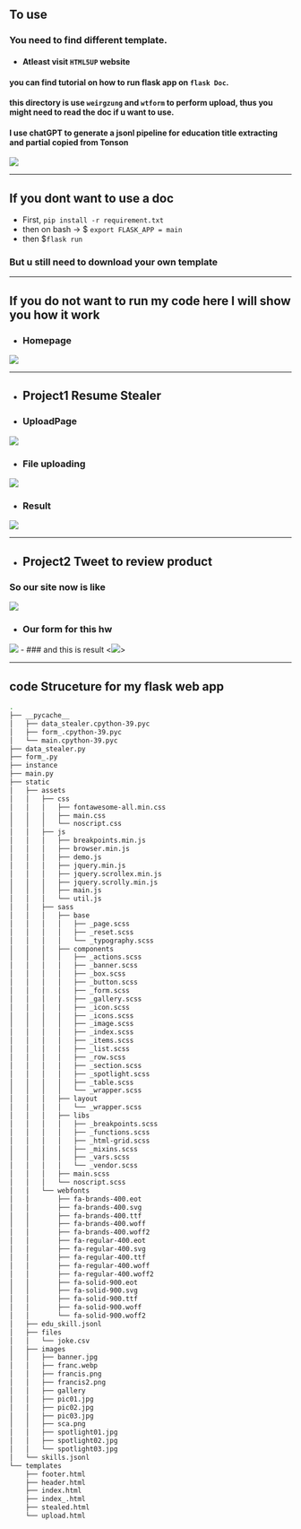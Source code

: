 ## To use

### You need to find different template.
- ####  Atleast visit `HTML5UP` website

#### you can find tutorial on how to run flask app on `flask Doc`.

#### this directory is use `weirgzung` and `wtform` to perform upload, thus you might need to read the doc if u want to use.

#### I use chatGPT to generate a jsonl pipeline for education title extracting and partial copied from Tonson
<img src = 'how_my_web_perform/chatgpt.png'>


----------------

## If you dont want to use a doc

- First, `pip install -r requirement.txt`
- then on bash -> $ `export FLASK_APP = main`
- then $`flask run`
### But u still need to download your own template
-------------------
## If you do not want to run my code here I will show you how it work
- ### Homepage
 <img src = 'how_my_web_perform/homepage.png'>

-------------------------
- ## Project1 Resume Stealer
- ### UploadPage
<img src = 'how_my_web_perform/uploadpage2.png'>

- ### File uploading
<img src = 'how_my_web_perform/uploadafile.png'>

- ### Result
<img src = 'how_my_web_perform/result.png'>

---------------
- ## Project2 Tweet to review product
<!-- - ### I have 2 excute
<img src = 'how_my_web_perform/excute0.png'>

- ### second one
<img src = 'how_my_web_perform/excute1.png'>

- ## Maybe we should sent email to `Elon Musk` to sell `twitter` out or just let it went bankrupt. Since he do something in TWITTER API and that will not be free anymore T-T . -->

<!-- - ## Anyway, we still have our freind REDDIT -->
### So our site now is like

<img src = 'how_my_web_perform/hwtwmp.png'>

- ### Our form for this hw
<img src = 'how_my_web_perform/hw4form.png'>
- ### and this is result
<<img src = 'how_my_web_perform/hw4result.png'>>


-----------------------



## code Struceture for my flask web app
```bash
.
├── __pycache__
│   ├── data_stealer.cpython-39.pyc
│   ├── form_.cpython-39.pyc
│   └── main.cpython-39.pyc
├── data_stealer.py
├── form_.py
├── instance
├── main.py
├── static
│   ├── assets
│   │   ├── css
│   │   │   ├── fontawesome-all.min.css
│   │   │   ├── main.css
│   │   │   └── noscript.css
│   │   ├── js
│   │   │   ├── breakpoints.min.js
│   │   │   ├── browser.min.js
│   │   │   ├── demo.js
│   │   │   ├── jquery.min.js
│   │   │   ├── jquery.scrollex.min.js
│   │   │   ├── jquery.scrolly.min.js
│   │   │   ├── main.js
│   │   │   └── util.js
│   │   ├── sass
│   │   │   ├── base
│   │   │   │   ├── _page.scss
│   │   │   │   ├── _reset.scss
│   │   │   │   └── _typography.scss
│   │   │   ├── components
│   │   │   │   ├── _actions.scss
│   │   │   │   ├── _banner.scss
│   │   │   │   ├── _box.scss
│   │   │   │   ├── _button.scss
│   │   │   │   ├── _form.scss
│   │   │   │   ├── _gallery.scss
│   │   │   │   ├── _icon.scss
│   │   │   │   ├── _icons.scss
│   │   │   │   ├── _image.scss
│   │   │   │   ├── _index.scss
│   │   │   │   ├── _items.scss
│   │   │   │   ├── _list.scss
│   │   │   │   ├── _row.scss
│   │   │   │   ├── _section.scss
│   │   │   │   ├── _spotlight.scss
│   │   │   │   ├── _table.scss
│   │   │   │   └── _wrapper.scss
│   │   │   ├── layout
│   │   │   │   └── _wrapper.scss
│   │   │   ├── libs
│   │   │   │   ├── _breakpoints.scss
│   │   │   │   ├── _functions.scss
│   │   │   │   ├── _html-grid.scss
│   │   │   │   ├── _mixins.scss
│   │   │   │   ├── _vars.scss
│   │   │   │   └── _vendor.scss
│   │   │   ├── main.scss
│   │   │   └── noscript.scss
│   │   └── webfonts
│   │       ├── fa-brands-400.eot
│   │       ├── fa-brands-400.svg
│   │       ├── fa-brands-400.ttf
│   │       ├── fa-brands-400.woff
│   │       ├── fa-brands-400.woff2
│   │       ├── fa-regular-400.eot
│   │       ├── fa-regular-400.svg
│   │       ├── fa-regular-400.ttf
│   │       ├── fa-regular-400.woff
│   │       ├── fa-regular-400.woff2
│   │       ├── fa-solid-900.eot
│   │       ├── fa-solid-900.svg
│   │       ├── fa-solid-900.ttf
│   │       ├── fa-solid-900.woff
│   │       └── fa-solid-900.woff2
│   ├── edu_skill.jsonl
│   ├── files
│   │   └── joke.csv
│   ├── images
│   │   ├── banner.jpg
│   │   ├── franc.webp
│   │   ├── francis.png
│   │   ├── francis2.png
│   │   ├── gallery
│   │   ├── pic01.jpg
│   │   ├── pic02.jpg
│   │   ├── pic03.jpg
│   │   ├── sca.png
│   │   ├── spotlight01.jpg
│   │   ├── spotlight02.jpg
│   │   └── spotlight03.jpg
│   └── skills.jsonl
└── templates
    ├── footer.html
    ├── header.html
    ├── index.html
    ├── index_.html
    ├── stealed.html
    └── upload.html
```
